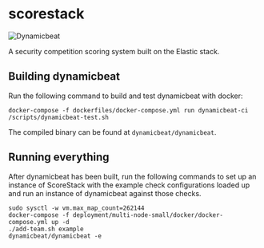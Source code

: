 # scorestack

![Dynamicbeat](https://github.com/s-newman/scorestack/workflows/Dynamicbeat/badge.svg)

A security competition scoring system built on the Elastic stack.

## Building dynamicbeat

Run the following command to build and test dynamicbeat with docker:

```shell
docker-compose -f dockerfiles/docker-compose.yml run dynamicbeat-ci /scripts/dynamicbeat-test.sh
```

The compiled binary can be found at `dynamicbeat/dynamicbeat`.

## Running everything

After dynamicbeat has been built, run the following commands to set up an
instance of ScoreStack with the example check configurations loaded up and run
an instance of dynamicbeat against those checks.

```shell
sudo sysctl -w vm.max_map_count=262144
docker-compose -f deployment/multi-node-small/docker/docker-compose.yml up -d
./add-team.sh example
dynamicbeat/dynamicbeat -e
```
